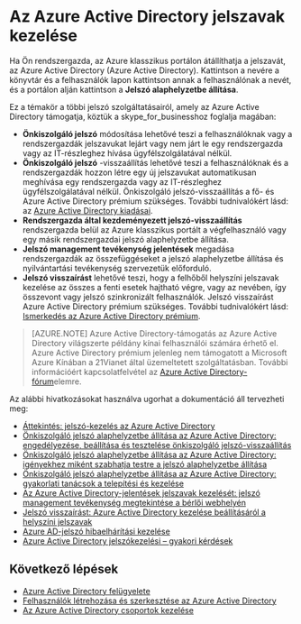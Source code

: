 <properties
    pageTitle="Az Azure Active Directory jelszavak kezelése |} Microsoft Azure"
    description="Hogyan lehet az Azure Active Directory jelszavak kezelése."
    services="active-directory"
    documentationCenter=""
    authors="curtand"
    manager="femila"
    editor=""/>

<tags
    ms.service="active-directory"
    ms.workload="identity"
    ms.tgt_pltfrm="na"
    ms.devlang="na"
    ms.topic="article"
    ms.date="08/23/2016"
    ms.author="curtand"/>

# <a name="manage-passwords-in-azure-active-directory"></a>Az Azure Active Directory jelszavak kezelése

Ha Ön rendszergazda, az Azure klasszikus portálon átállíthatja a jelszavát, az Azure Active Directory (Azure Active Directory). Kattintson a nevére a könyvtár és a felhasználók lapon kattintson annak a felhasználónak a nevét, és a portálon alján kattintson a **Jelszó alaphelyzetbe állítása**.

Ez a témakör a többi jelszó szolgáltatásairól, amely az Azure Active Directory támogatja, köztük a skype_for_businesshoz foglalja magában:

- **Önkiszolgáló jelszó** módosítása lehetővé teszi a felhasználóknak vagy a rendszergazdák jelszavukat lejárt vagy nem járt le egy rendszergazda vagy az IT-részleghez hívása ügyfélszolgálatával nélkül.
- **Önkiszolgáló jelszó** -visszaállítás lehetővé teszi a felhasználóknak és a rendszergazdák hozzon létre egy új jelszavukat automatikusan meghívása egy rendszergazda vagy az IT-részleghez ügyfélszolgálatával nélkül. Önkiszolgáló jelszó-visszaállítás a fő- és Azure Active Directory prémium szükséges. További tudnivalókért lásd: az [Azure Active Directory kiadásai](active-directory-editions.md).
- **Rendszergazda által kezdeményezett jelszó-visszaállítás** rendszergazda belül az Azure klasszikus portált a végfelhasználó vagy egy másik rendszergazdai jelszó alaphelyzetbe állítása.
- **Jelszó management tevékenység jelentések** megadása rendszergazdák az összefüggéseket a jelszó alaphelyzetbe állítása és nyilvántartási tevékenység szervezetük előforduló.
- **Jelszó visszaírást** lehetővé teszi, hogy a felhőből helyszíni jelszavak kezelése az összes a fenti esetek hajtható végre, vagy az nevében, így összevont vagy jelszó szinkronizált felhasználók. Jelszó visszaírást Azure Active Directory prémium szükséges. További tudnivalókért lásd: [Ismerkedés az Azure Active Directory prémium](active-directory-get-started-premium.md).

> [AZURE.NOTE]
> Azure Active Directory-támogatás az Azure Active Directory világszerte példány kínai felhasználói számára érhető el. Azure Active Directory prémium jelenleg nem támogatott a Microsoft Azure Kínában a 21Vianet által üzemeltetett szolgáltatásban. További információért kapcsolatfelvétel az [Azure Active Directory-fórum](https://feedback.azure.com/forums/169401-azure-active-directory/)elemre.

Az alábbi hivatkozásokat használva ugorhat a dokumentáció áll tervezheti meg:

- [Áttekintés: jelszó-kezelés az Azure Active Directory](active-directory-passwords-how-it-works.md)
- [Önkiszolgáló jelszó alaphelyzetbe állítása az Azure Active Directory: engedélyezése, beállítása és tesztelése önkiszolgáló jelszó-visszaállítás](active-directory-passwords-getting-started.md#enable-users-to-reset-their-azure-ad-passwords)
- [Önkiszolgáló jelszó alaphelyzetbe állítása az Azure Active Directory: igényekhez miként szabhatja testre a jelszó alaphelyzetbe állítása](active-directory-passwords-customize.md)
- [Önkiszolgáló jelszó alaphelyzetbe állítása az Azure Active Directory: gyakorlati tanácsok a telepítési és kezelése](active-directory-passwords-best-practices.md)
- [Az Azure Active Directory-jelentések jelszavak kezelését: jelszó management tevékenység megtekintése a bérlői webhelyén](active-directory-passwords-get-insights.md)
- [Jelszó visszaírást: Azure Active Directory kezelése beállításáról a helyszíni jelszavak](active-directory-passwords-getting-started.md#enable-users-to-reset-or-change-their-ad-passwords)
- [Azure AD-jelszó hibaelhárítási kezelése](active-directory-passwords-troubleshoot.md)
- [Azure Active Directory jelszókezelési – gyakori kérdések](active-directory-passwords-faq.md)


## <a name="whats-next"></a>Következő lépések

- [Azure Active Directory felügyelete](active-directory-administer.md)
- [Felhasználók létrehozása és szerkesztése az Azure Active Directory](active-directory-create-users.md)
- [Az Azure Active Directory csoportok kezelése](active-directory-manage-groups.md)
